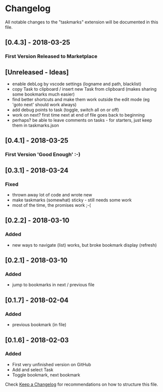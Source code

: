 # Changelog
All notable changes to the "taskmarks" extension will be documented in this file.

## [0.4.3] - 2018-03-25
### First Version Released to Marketplace

## [Unreleased - Ideas]
- enable debLog by vscode settings (logname and path, blacklist)
- copy Task to clipboard / insert new Task from clipboard (makes sharing some bookmarks much easier)
- find better shortcuts and make them work outside the edit mode (eg 'goto next' should work always)
- add debug points to task (toggle, switch all on or off)
- work on next? first time next at end of file goes back to beginning
- perhaps? be able to leave comments on tasks - for starters, just keep them in taskmarks.json

## [0.4.1] - 2018-03-25
### First Version 'Good Enough' :-)

## [0.3.1] - 2018-03-24
### Fixed
- thrown away lot of code and wrote new
- make taskmarks (somewhat) sticky - still needs some work
- most of the time, the promises work ;-(

## [0.2.2] - 2018-03-10
### Added
- new ways to navigate (list) works, but broke bookmark display (refresh)

## [0.2.1] - 2018-03-10
### Added
- jump to bookmarks in next / previous file

## [0.1.7] - 2018-02-04
### Added
- previous bookmark (in file)

## [0.1.6] - 2018-02-03
### Added
- First very unfinished version on GitHub
- Add and select Task
- Toggle bookmark, next bookmark


Check [Keep a Changelog](http://keepachangelog.com/) for recommendations on how to structure this file.
